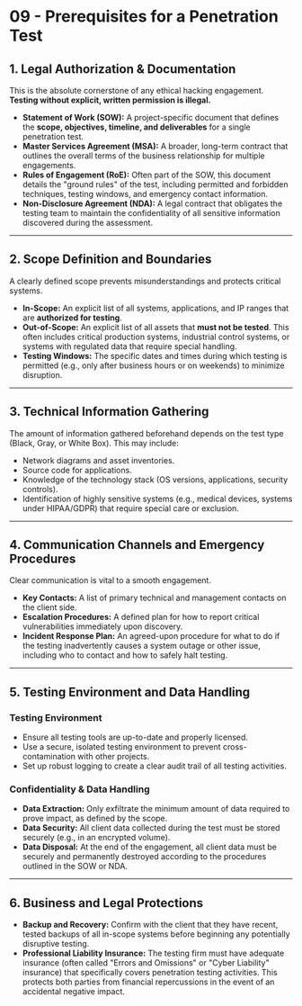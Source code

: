 # 09 - Prerequisites for a Penetration Test
	
## 1. Legal Authorization & Documentation

This is the absolute cornerstone of any ethical hacking engagement. **Testing without explicit, written permission is illegal.**

*   **Statement of Work (SOW):** A project-specific document that defines the **scope, objectives, timeline, and deliverables** for a single penetration test.
*   **Master Services Agreement (MSA):** A broader, long-term contract that outlines the overall terms of the business relationship for multiple engagements.
*   **Rules of Engagement (RoE):** Often part of the SOW, this document details the "ground rules" of the test, including permitted and forbidden techniques, testing windows, and emergency contact information.
*   **Non-Disclosure Agreement (NDA):** A legal contract that obligates the testing team to maintain the confidentiality of all sensitive information discovered during the assessment.

---

## 2. Scope Definition and Boundaries

A clearly defined scope prevents misunderstandings and protects critical systems.

*   **In-Scope:** An explicit list of all systems, applications, and IP ranges that are **authorized for testing**.
*   **Out-of-Scope:** An explicit list of all assets that **must not be tested**. This often includes critical production systems, industrial control systems, or systems with regulated data that require special handling.
*   **Testing Windows:** The specific dates and times during which testing is permitted (e.g., only after business hours or on weekends) to minimize disruption.

---

## 3. Technical Information Gathering

The amount of information gathered beforehand depends on the test type (Black, Gray, or White Box). This may include:
*   Network diagrams and asset inventories.
*   Source code for applications.
*   Knowledge of the technology stack (OS versions, applications, security controls).
*   Identification of highly sensitive systems (e.g., medical devices, systems under HIPAA/GDPR) that require special care or exclusion.

---

## 4. Communication Channels and Emergency Procedures

Clear communication is vital to a smooth engagement.
*   **Key Contacts:** A list of primary technical and management contacts on the client side.
*   **Escalation Procedures:** A defined plan for how to report critical vulnerabilities immediately upon discovery.
*   **Incident Response Plan:** An agreed-upon procedure for what to do if the testing inadvertently causes a system outage or other issue, including who to contact and how to safely halt testing.

---

## 5. Testing Environment and Data Handling

### Testing Environment
*   Ensure all testing tools are up-to-date and properly licensed.
*   Use a secure, isolated testing environment to prevent cross-contamination with other projects.
*   Set up robust logging to create a clear audit trail of all testing activities.

### Confidentiality & Data Handling
*   **Data Extraction:** Only exfiltrate the minimum amount of data required to prove impact, as defined by the scope.
*   **Data Security:** All client data collected during the test must be stored securely (e.g., in an encrypted volume).
*   **Data Disposal:** At the end of the engagement, all client data must be securely and permanently destroyed according to the procedures outlined in the SOW or NDA.

---

## 6. Business and Legal Protections

*   **Backup and Recovery:** Confirm with the client that they have recent, tested backups of all in-scope systems before beginning any potentially disruptive testing.
*   **Professional Liability Insurance:** The testing firm must have adequate insurance (often called "Errors and Omissions" or "Cyber Liability" insurance) that specifically covers penetration testing activities. This protects both parties from financial repercussions in the event of an accidental negative impact.

